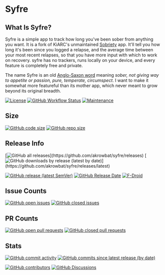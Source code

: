 # Syfre

## What Is Syfre?

Syfre is a simple app to track how long you've been sober from anything you want. It is a fork of KiARC's unmaintained [Sobriety](https://github.com/KiARC/Sobriety) app. It'll tell you how long it's been since you logged a relapse, and the average time between your most recent relapses, so that you have more input with which to work on recovery. syfre has no trackers, runs locally on your device, and every feature is completely free and private.

The name Syfre is an old [Anglo-Saxon word](https://bosworthtoller.com/29963) meaning _sober, not giving way to appetite or passion, pure, temperate, circumspect_. I want to make it somewhat more featureful than its mother app, which never meant to grow beyond its original breadth.

[![License](https://img.shields.io/github/license/akrowbat/syfre?style=for-the-badge&color=success)](https://www.gnu.org/licenses/gpl-3.0.html)
[![GitHub Workflow Status](https://img.shields.io/github/actions/workflow/status/akrowbat/syfre/ci.yml?branch=master&style=for-the-badge)](https://github.com/akrowbat/syfre/actions/workflows/ci.yml?query=branch%3Amaster)
[![Maintenance](https://img.shields.io/maintenance/yes/2023?style=for-the-badge)](https://github.com/akrowbat/syfre)
## Size
[![GitHub code size](https://img.shields.io/github/languages/code-size/akrowbat/syfre?style=for-the-badge)](https://github.com/akrowbat/syfre)
[![GitHub repo size](https://img.shields.io/github/repo-size/akrowbat/syfre?style=for-the-badge)](https://github.com/akrowbat/syfre)
## Release Info
[![GitHub all releases](https://img.shields.io/github/downloads/akrowbat/syfre/total?style=for-the-badge&label=Downloads%20%28All%20Releases%29?)](https://github.com/akrowbat/syfre/releases)
[![GitHub downloads by release (latest by date)](https://img.shields.io/github/downloads/akrowbat/syfre/latest/total?style=for-the-badge&label=Downloads%20%28Latest%20Release%29?)](https://github.com/akrowbat/syfre/releases/latest)

[![GitHub release (latest SemVer)](https://img.shields.io/github/v/release/akrowbat/syfre?label=Latest%20Release&sort=semver&style=for-the-badge)](https://github.com/akrowbat/syfre/releases/latest)
[![GitHub Release Date](https://img.shields.io/github/release-date/akrowbat/syfre?label=Latest%20Release%20Date&style=for-the-badge&sort=semver)](https://github.com/akrowbat/syfre/releases/latest)
[![F-Droid](https://img.shields.io/f-droid/v/app.syfre.syfre?style=for-the-badge)](https://f-droid.org/en/packages/app.syfre.syfre/)
## Issue Counts
[![GitHub open issues](https://img.shields.io/github/issues-raw/akrowbat/syfre?style=for-the-badge)](https://github.com/akrowbat/syfre/issues)
[![GitHub closed issues](https://img.shields.io/github/issues-closed-raw/akrowbat/syfre?style=for-the-badge)](https://github.com/akrowbat/syfre/issues?q=is%3Aissue+is%3Aclosed)
## PR Counts
[![GitHub open pull requests](https://img.shields.io/github/issues-pr-raw/akrowbat/syfre?style=for-the-badge)](https://github.com/akrowbat/syfre/pulls)
[![GitHub closed pull requests](https://img.shields.io/github/issues-pr-closed-raw/akrowbat/syfre?style=for-the-badge)](https://github.com/akrowbat/syfre/pulls?q=is%3Apr+is%3Aclosed)
## Stats
[![GitHub commit activity](https://img.shields.io/github/commit-activity/w/akrowbat/syfre?style=for-the-badge)](https://github.com/akrowbat/syfre/graphs/commit-activity)
[![GitHub commits since latest release (by date)](https://img.shields.io/github/commits-since/akrowbat/syfre/latest?style=for-the-badge)](https://github.com/akrowbat/syfre/graphs/commit-activity)

[![GitHub contributors](https://img.shields.io/github/contributors/akrowbat/syfre?style=for-the-badge)](https://github.com/akrowbat/syfre/graphs/contributors)
[![GitHub Discussions](https://img.shields.io/github/discussions/akrowbat/syfre?style=for-the-badge)](https://github.com/akrowbat/syfre/discussions)

